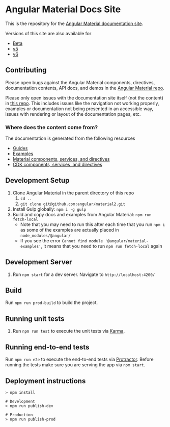 # Angular Material Docs Site

This is the repository for the [Angular Material documentation site](https://material.angular.io/).

Versions of this site are also available for
- [Beta](https://next.material.angular.io/)
- [v5](https://v5.material.angular.io/)
- [v6](https://v6.material.angular.io/)

## Contributing
Please open bugs against the Angular Material components, directives, documentation contents, API docs,
and demos in the [Angular Material repo](https://github.com/angular/material2/issues).

Please only open issues with the documentation site itself (not the content) in
[this repo](https://github.com/angular/material.angular.io/issues). This includes issues like the navigation
not working properly, examples or documentation not being presented in an accessible way, issues with
rendering or layout of the documentation pages, etc.

### Where does the content come from?
The documentation is generated from the following resources
- [Guides](https://github.com/angular/material2/tree/master/guides)
- [Examples](https://github.com/angular/material2/tree/master/src/material-examples)
- [Material components, services, and directives](https://github.com/angular/material2/tree/master/src/lib)
- [CDK components, services, and directives](https://github.com/angular/material2/tree/master/src/cdk)

## Development Setup
1. Clone Angular Material in the parent directory of this repo
    1. `cd ..`
    1. `git clone git@github.com:angular/material2.git`
1. Install Gulp globally: `npm i -g gulp`
1. Build and copy docs and examples from Angular Material: `npm run fetch-local`
    - Note that you may need to run this after each time that you run `npm i` as some of the examples are
      actually placed in `node_modules/@angular/`
    - If you see the error `Cannot find module '@angular/material-examples'`,
      it means that you need to run `npm run fetch-local` again

## Development Server
1. Run `npm start` for a dev server. Navigate to `http://localhost:4200/`

## Build
Run `npm run prod-build` to build the project.

## Running unit tests
1. Run `npm run test` to execute the unit tests via [Karma](https://karma-runner.github.io).

## Running end-to-end tests
Run `npm run e2e` to execute the end-to-end tests via [Protractor](http://www.protractortest.org/).
Before running the tests make sure you are serving the app via `npm start`.

## Deployment instructions
```
> npm install

# Development
> npm run publish-dev

# Production
> npm run publish-prod
```

